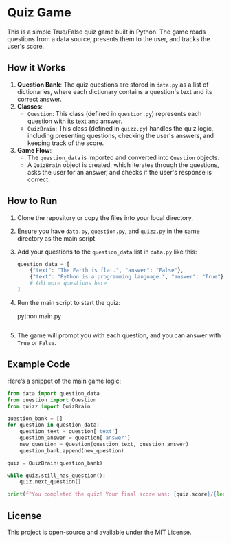 
# Quiz Game

This is a simple True/False quiz game built in Python. The game reads questions from a data source, presents them to the user, and tracks the user's score.

## How it Works

1. **Question Bank**: The quiz questions are stored in `data.py` as a list of dictionaries, where each dictionary contains a question's text and its correct answer.
2. **Classes**:
    - `Question`: This class (defined in `question.py`) represents each question with its text and answer.
    - `QuizBrain`: This class (defined in `quizz.py`) handles the quiz logic, including presenting questions, checking the user's answers, and keeping track of the score.
3. **Game Flow**:
    - The `question_data` is imported and converted into `Question` objects.
    - A `QuizBrain` object is created, which iterates through the questions, asks the user for an answer, and checks if the user's response is correct.

## How to Run

1. Clone the repository or copy the files into your local directory.
2. Ensure you have `data.py`, `question.py`, and `quizz.py` in the same directory as the main script.
3. Add your questions to the `question_data` list in `data.py` like this:

   ```python
   question_data = [
       {"text": "The Earth is flat.", "answer": "False"},
       {"text": "Python is a programming language.", "answer": "True"},
       # Add more questions here
   ]
   ```

4. Run the main script to start the quiz:

   
    python main.py
   ```

5. The game will prompt you with each question, and you can answer with `True` or `False`.

## Example Code

Here’s a snippet of the main game logic:

```python
from data import question_data
from question import Question
from quizz import QuizBrain

question_bank = []
for question in question_data:
    question_text = question['text']
    question_answer = question['answer']
    new_question = Question(question_text, question_answer)
    question_bank.append(new_question)

quiz = QuizBrain(question_bank)

while quiz.still_has_question():
    quiz.next_question()

print(f"You completed the quiz! Your final score was: {quiz.score}/{len(question_bank)}")
```

## License

This project is open-source and available under the MIT License.
